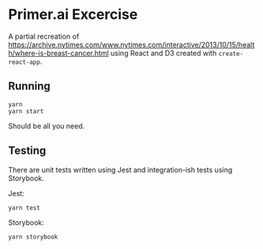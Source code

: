 
# Primer.ai Excercise

A partial recreation of https://archive.nytimes.com/www.nytimes.com/interactive/2013/10/15/health/where-is-breast-cancer.html using React and D3 created with `create-react-app`.

## Running

```
yarn
yarn start
```

Should be all you need.


## Testing

There are unit tests written using Jest and integration-ish tests using Storybook.

Jest:

```
yarn test
```

Storybook:

```
yarn storybook
```

